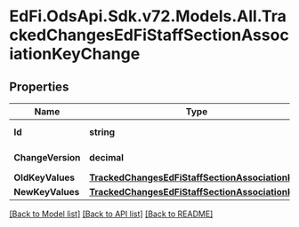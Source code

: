 # EdFi.OdsApi.Sdk.v72.Models.All.TrackedChangesEdFiStaffSectionAssociationKeyChange

## Properties

Name | Type | Description | Notes
------------ | ------------- | ------------- | -------------
**Id** | **string** | Resource identifier | [optional] 
**ChangeVersion** | **decimal** | Change version | [optional] 
**OldKeyValues** | [**TrackedChangesEdFiStaffSectionAssociationKey**](TrackedChangesEdFiStaffSectionAssociationKey.md) |  | [optional] 
**NewKeyValues** | [**TrackedChangesEdFiStaffSectionAssociationKey**](TrackedChangesEdFiStaffSectionAssociationKey.md) |  | [optional] 

[[Back to Model list]](../../README.md#documentation-for-models) [[Back to API list]](../../README.md#documentation-for-api-endpoints) [[Back to README]](../../README.md)


